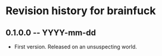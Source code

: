 # Revision history for brainfuck

## 0.1.0.0 -- YYYY-mm-dd

* First version. Released on an unsuspecting world.

